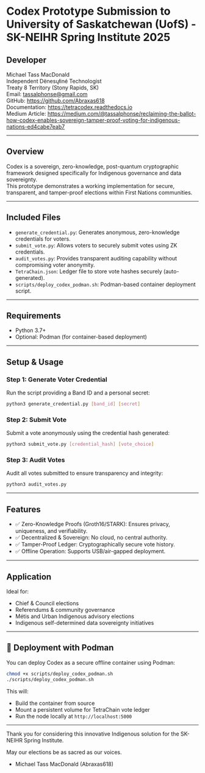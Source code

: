 # Codex Prototype Submission to University of Saskatchewan (UofS) - SK-NEIHR Spring Institute 2025

## Developer
Michael Tass MacDonald  
Independent Dënesųłiné Technologist  
Treaty 8 Territory (Stony Rapids, SK)  
Email: tassalphonse@gmail.com  
GitHub: https://github.com/Abraxas618  
Documentation: https://tetracodex.readthedocs.io  
Medium Article: https://medium.com/@tassalphonse/reclaiming-the-ballot-how-codex-enables-sovereign-tamper-proof-voting-for-indigenous-nations-ed4cabe7eab7  

---

## Overview
Codex is a sovereign, zero-knowledge, post-quantum cryptographic framework designed specifically for Indigenous governance and data sovereignty.  
This prototype demonstrates a working implementation for secure, transparent, and tamper-proof elections within First Nations communities.

---

## Included Files
- `generate_credential.py`: Generates anonymous, zero-knowledge credentials for voters.
- `submit_vote.py`: Allows voters to securely submit votes using ZK credentials.
- `audit_votes.py`: Provides transparent auditing capability without compromising voter anonymity.
- `TetraChain.json`: Ledger file to store vote hashes securely (auto-generated).
- `scripts/deploy_codex_podman.sh`: Podman-based container deployment script.

---

## Requirements
- Python 3.7+
- Optional: Podman (for container-based deployment)

---

## Setup & Usage

### Step 1: Generate Voter Credential
Run the script providing a Band ID and a personal secret:

```bash
python3 generate_credential.py [band_id] [secret]
```

### Step 2: Submit Vote
Submit a vote anonymously using the credential hash generated:

```bash
python3 submit_vote.py [credential_hash] [vote_choice]
```

### Step 3: Audit Votes
Audit all votes submitted to ensure transparency and integrity:

```bash
python3 audit_votes.py
```

---

## Features
- ✅ Zero-Knowledge Proofs (Groth16/STARK): Ensures privacy, uniqueness, and verifiability.
- ✅ Decentralized & Sovereign: No cloud, no central authority.
- ✅ Tamper-Proof Ledger: Cryptographically secure vote history.
- ✅ Offline Operation: Supports USB/air-gapped deployment.

---

## Application
Ideal for:
- Chief & Council elections
- Referendums & community governance
- Métis and Urban Indigenous advisory elections
- Indigenous self-determined data sovereignty initiatives

---

## 🔧 Deployment with Podman

You can deploy Codex as a secure offline container using Podman:

```bash
chmod +x scripts/deploy_codex_podman.sh
./scripts/deploy_codex_podman.sh
```

This will:
- Build the container from source
- Mount a persistent volume for TetraChain vote ledger
- Run the node locally at `http://localhost:5000`

---

Thank you for considering this innovative Indigenous solution for the SK-NEIHR Spring Institute.

May our elections be as sacred as our voices.  
- Michael Tass MacDonald (Abraxas618)
